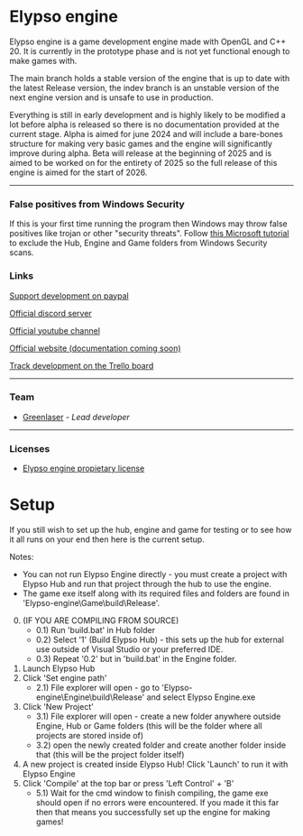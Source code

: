 # Elypso engine

Elypso engine is a game development engine made with OpenGL and C++ 20. It is currently in the prototype phase and is not yet functional enough to make games with.

The main branch holds a stable version of the engine that is up to date with the latest Release version, the indev branch is an unstable version of the next engine version and is unsafe to use in production.

Everything is still in early development and is highly likely to be modified a lot before alpha is released so there is no documentation provided at the current stage. Alpha is aimed for june 2024 and will include a bare-bones structure for making very basic games and the engine will significantly improve during alpha. Beta will release at the beginning of 2025 and is aimed to be worked on for the entirety of 2025 so the full release of this engine is aimed for the start of 2026.

---

### False positives from Windows Security

If this is your first time running the program then Windows may throw false positives like trojan or other "security threats". Follow [this Microsoft tutorial](https://support.microsoft.com/en-us/windows/add-an-exclusion-to-windows-security-811816c0-4dfd-af4a-47e4-c301afe13b26) to exclude the Hub, Engine and Game folders from Windows Security scans.

### Links

[Support development on paypal](https://www.paypal.com/donate/?hosted_button_id=QWG8SAYX5TTP6)

[Official discord server](https://discord.gg/FqJgy2SvDs)

[Official youtube channel](https://youtube.com/greenlaser)

[Official website (documentation coming soon)](https://elypsoengine.com)

[Track development on the Trello board](https://trello.com/b/hbt6ebCZ/elypso-engine)

---

### Team

* [Greenlaser](https://github.com/greeenlaser) - *Lead developer*

---

### Licenses

* [Elypso engine propietary license](LICENSE.md)

# Setup

If you still wish to set up the hub, engine and game for testing or to see how it all runs on your end then here is the current setup.

Notes:
- You can not run Elypso Engine directly - you must create a project with Elypso Hub and run that project through the hub to use the engine.
- The game exe itself along with its required files and folders are found in 'Elypso-engine\Game\build\Release'.

0) (IF YOU ARE COMPILING FROM SOURCE)
	- 0.1) Run 'build.bat' in Hub folder
	- 0.2) Select '1' (Build Elypso Hub) - this sets up the hub for external use outside of Visual Studio or your preferred IDE.
	- 0.3) Repeat '0.2' but in 'build.bat' in the Engine folder.
1) Launch Elypso Hub
2) Click 'Set engine path'
	- 2.1) File explorer will open - go to 'Elypso-engine\Engine\build\Release' and select Elypso Engine.exe
3) Click 'New Project'
	- 3.1) File explorer will open - create a new folder anywhere outside Engine, Hub or Game folders (this will be the folder where all projects are stored inside of)
	- 3.2) open the newly created folder and create another folder inside that (this will be the project folder itself)
4) A new project is created inside Elypso Hub! Click 'Launch' to run it with Elypso Engine
5) Click 'Compile' at the top bar or press 'Left Control' + 'B'
	- 5.1) Wait for the cmd window to finish compiling, the game exe should open if no errors were encountered. If you made it this far then that means you successfully set up the engine for making games!
